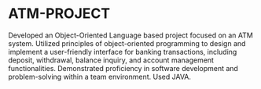 # ATM-PROJECT

Developed an Object-Oriented Language based project focused on an ATM system. Utilized principles of object-oriented programming to design and implement a user-friendly interface for banking transactions, including deposit, withdrawal, balance inquiry, and account management functionalities. Demonstrated proficiency in software development and problem-solving within a team environment. Used JAVA.
